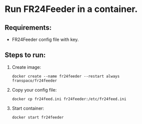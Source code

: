 
# Run FR24Feeder in a container.

## Requirements:
 - FR24Feeder config file with key.

## Steps to run:
1. Create image:

    ```docker create --name fr24feeder --restart always franspaco/fr24feeder```

2. Copy your config file:

    ```docker cp fr24feed.ini fr24feeder:/etc/fr24feed.ini```

3. Start container:

    ```docker start fr24feeder```
